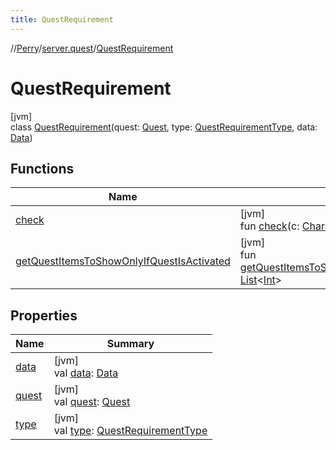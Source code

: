 ```yaml
---
title: QuestRequirement
---
```

//[Perry](../../../index.html)/[server.quest](../index.html)/[QuestRequirement](index.html)



# QuestRequirement



[jvm]\
class [QuestRequirement](index.html)(quest: [Quest](../-quest/index.html), type: [QuestRequirementType](../-quest-requirement-type/index.html), data: [Data](../../provider/-data/index.html))



## Functions


| Name | Summary |
|---|---|
| [check](check.html) | [jvm]<br>fun [check](check.html)(c: [Character](../../client/-character/index.html), npcId: [Int](https://kotlinlang.org/api/latest/jvm/stdlib/kotlin/-int/index.html)?): [Boolean](https://kotlinlang.org/api/latest/jvm/stdlib/kotlin/-boolean/index.html) |
| [getQuestItemsToShowOnlyIfQuestIsActivated](get-quest-items-to-show-only-if-quest-is-activated.html) | [jvm]<br>fun [getQuestItemsToShowOnlyIfQuestIsActivated](get-quest-items-to-show-only-if-quest-is-activated.html)(): [List](https://kotlinlang.org/api/latest/jvm/stdlib/kotlin.collections/-list/index.html)&lt;[Int](https://kotlinlang.org/api/latest/jvm/stdlib/kotlin/-int/index.html)&gt; |


## Properties


| Name | Summary |
|---|---|
| [data](data.html) | [jvm]<br>val [data](data.html): [Data](../../provider/-data/index.html) |
| [quest](quest.html) | [jvm]<br>val [quest](quest.html): [Quest](../-quest/index.html) |
| [type](type.html) | [jvm]<br>val [type](type.html): [QuestRequirementType](../-quest-requirement-type/index.html) |

